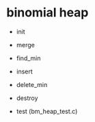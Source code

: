# binomial heap

- init

- merge

- find_min

- insert

- delete_min

- destroy

- test (bm_heap_test.c)